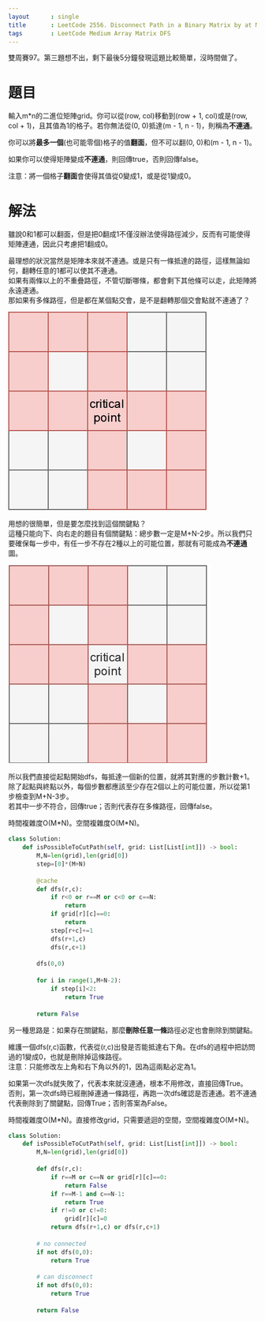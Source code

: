 ```yaml
--- 
layout      : single
title       : LeetCode 2556. Disconnect Path in a Binary Matrix by at Most One Flip
tags        : LeetCode Medium Array Matrix DFS
---
```

雙周賽97。第三題想不出，剩下最後5分鐘發現這題比較簡單，沒時間做了。  

# 題目
輸入m\*n的二進位矩陣grid。你可以從(row, col)移動到(row + 1, col)或是(row, col + 1)，且其值為1的格子。若你無法從(0, 0)抵達(m - 1, n - 1)，則稱為**不連通**。  

你可以將**最多一個**(也可能零個)格子的值**翻面**，但不可以翻(0, 0)和(m - 1, n - 1)。  

如果你可以使得矩陣變成**不連通**，則回傳true，否則回傳false。  

注意：將一個格子**翻面**會使得其值從0變成1，或是從1變成0。  

# 解法
雖說0和1都可以翻面，但是把0翻成1不僅沒辦法使得路徑減少，反而有可能使得矩陣連通，因此只考慮把1翻成0。  

最理想的狀況當然是矩陣本來就不連通。或是只有一條抵達的路徑，這樣無論如何，翻轉任意的1都可以使其不連通。  
如果有兩條以上的不重疊路徑，不管切斷哪條，都會剩下其他條可以走，此矩陣將永遠連通。  
那如果有多條路徑，但是都在某個點交會，是不是翻轉那個交會點就不連通了？  

![示意圖](/assets/img/2556-1.jpg)  

用想的很簡單，但是要怎麼找到這個關鍵點？  
這種只能向下、向右走的題目有個關鍵點：總步數一定是M+N-2步。所以我們只要確保每一步中，有任一步不存在2種以上的可能位置，那就有可能成為**不連通**圖。  

![示意圖](/assets/img/2556-2.jpg)  

所以我們直接從起點開始dfs，每抵達一個新的位置，就將其對應的步數計數+1。  
除了起點與終點以外，每個步數都應該至少存在2個以上的可能位置，所以從第1步檢查到M+N-3步。  
若其中一步不符合，回傳true；否則代表存在多條路徑，回傳false。    

時間複雜度O(M\*N)。空間複雜度O(M\*N)。  

```python
class Solution:
    def isPossibleToCutPath(self, grid: List[List[int]]) -> bool:
        M,N=len(grid),len(grid[0])
        step=[0]*(M+N)
        
        @cache
        def dfs(r,c):
            if r<0 or r==M or c<0 or c==N:
                return
            if grid[r][c]==0:
                return 
            step[r+c]+=1
            dfs(r+1,c)
            dfs(r,c+1)
        
        dfs(0,0)
        
        for i in range(1,M+N-2):
            if step[i]<2:
                return True
            
        return False
```

另一種思路是：如果存在關鍵點，那麼**刪除任意一條**路徑必定也會刪除到關鍵點。  

維護一個dfs(r,c)函數，代表從(r,c)出發是否能抵達右下角。在dfs的過程中把訪問過的1變成0，也就是刪除掉這條路徑。  
注意：只能修改左上角和右下角以外的1，因為這兩點必定為1。  

如果第一次dfs就失敗了，代表本來就沒連通，根本不用修改，直接回傳True。  
否則，第一次dfs時已經刪掉連通一條路徑，再跑一次dfs確認是否連通。若不連通代表刪除到了關鍵點，回傳True；否則答案為False。  

時間複雜度O(M\*N)。直接修改grid，只需要遞迴的空間，空間複雜度O(M+N)。  

```python
class Solution:
    def isPossibleToCutPath(self, grid: List[List[int]]) -> bool:
        M,N=len(grid),len(grid[0])
        
        def dfs(r,c):
            if r==M or c==N or grid[r][c]==0:
                return False
            if r==M-1 and c==N-1:
                return True
            if r!=0 or c!=0:
                grid[r][c]=0
            return dfs(r+1,c) or dfs(r,c+1)
        
        # no connected
        if not dfs(0,0):
            return True

        # can disconnect
        if not dfs(0,0):
            return True

        return False
```